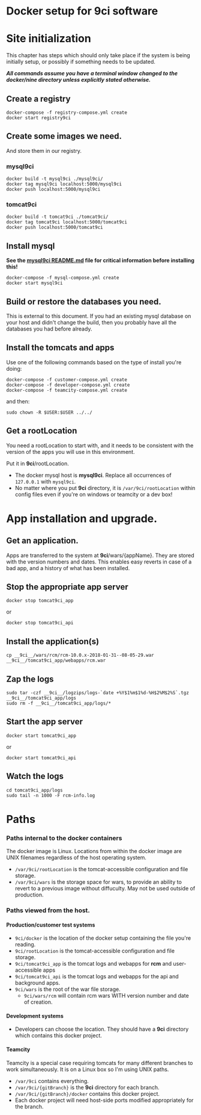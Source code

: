 # Docker setup for 9ci software

# Site initialization

This chapter has steps which should only take place if the system is being initially setup, or
possibly if something needs to be updated.

___All commands assume you have a terminal window changed to the docker/nine directory unless explicitly
stated otherwise.___

## Create a registry

```
docker-compose -f registry-compose.yml create
docker start registry9ci
```

## Create some images we need.

And store them in our registry.

### mysql9ci

```
docker build -t mysql9ci ./mysql9ci/
docker tag mysql9ci localhost:5000/mysql9ci
docker push localhost:5000/mysql9ci
```

### tomcat9ci

```
docker build -t tomcat9ci ./tomcat9ci/
docker tag tomcat9ci localhost:5000/tomcat9ci
docker push localhost:5000/tomcat9ci
```


## Install mysql

__See the [mysql9ci README.md](mysql9ci/README.md) file for critical information before installing this!__


```
docker-compose -f mysql-compose.yml create
docker start mysql9ci
```

## Build or restore the databases you need.

This is external to this document. If you had an existing mysql database on your host and didn't change
the build, then you probably have all the databases you had before already.

## Install the tomcats and apps

Use one of the following commands based on the type of install you're doing:

```
docker-compose -f customer-compose.yml create
docker-compose -f developer-compose.yml create
docker-compose -f teamcity-compose.yml create
```

and then:

```
sudo chown -R $USER:$USER ../../
```

## Get a rootLocation

You need a rootLocation to start with, and it needs to be consistent with the version of the
apps you will use in this environment.

Put it in __9ci__/rootLocation.

* The docker mysql host is __mysql9ci__. Replace all occurrences of `127.0.0.1` with `mysql9ci`.
* No matter where you put __9ci__ directory, it is `/var/9ci/rootLocation` within config files even if
you're on windows or teamcity or a dev box!

# App installation and upgrade.

## Get an application.

Apps are transferred to the system at __9ci__/wars/{appName}. They are stored with the version
numbers and dates. This enables easy reverts in case of a bad app, and a history of what has
been installed.

## Stop the appropriate app server

```
docker stop tomcat9ci_app
```

or


```
docker stop tomcat9ci_api
```

## Install the application(s)

```
cp __9ci__/wars/rcm/rcm-10.0.x-2018-01-31--08-05-29.war __9ci__/tomcat9ci_app/webapps/rcm.war
```

## Zap the logs

```
sudo tar -czf __9ci__/logzips/logs-`date +%Y$1%m$1%d-%H$2%M$2%S`.tgz __9ci__/tomcat9ci_app/logs
sudo rm -f __9ci__/tomcat9ci_app/logs/*
```

## Start the app server

```
docker start tomcat9ci_app
```

or

```
docker start tomcat9ci_api
```

## Watch the logs

```
cd tomcat9ci_app/logs
sudo tail -n 1000 -F rcm-info.log
```

# Paths

### Paths internal to the docker containers

The docker image is Linux. Locations from within the docker image are UNIX filenames regardless
of the host operating system.

* `/var/9ci/rootLocation` is the tomcat-accessible configuration and file storage.
* `/var/9ci/wars` is the storage space for wars, to provide an ability to revert to a previous
  image without diffuculty. May not be used outside of production.

### Paths viewed from the host.

#### Production/customer test systems

* `9ci/docker` is the location of the docker setup containing the file you're reading.
* `9ci/rootLocation` is the tomcat-accessible configuration and file storage.
* `9ci/tomcat9ci_app` is the tomcat logs and webapps for __rcm__ and user-accessible apps
* `9ci/tomcat9ci_api` is the tomcat logs and webapps for the api and background apps.
* `9ci/wars` is the root of the war file storage.
	* `9ci/wars/rcm` will contain rcm wars WITH version number and date of creation.

#### Development systems

* Developers can choose the location. They should have a __9ci__ directory which contains this
  docker project.

#### Teamcity

Teamcity is a special case requiring tomcats for many different branches to work
simultaneously. It is on a Linux box so I'm using UNIX paths.

* `/var/9ci` contains everything.
* `/var/9ci/{gitBranch}` is the __9ci__ directory for each branch.
* `/var/9ci/{gitBranch}/docker` contains this docker project.
* Each docker project will need host-side ports modified appropriately for the branch.
